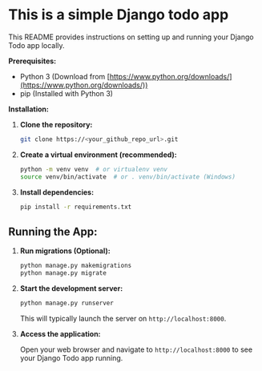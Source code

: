 
# This is a simple Django todo app

This README provides instructions on setting up and running your Django Todo app locally.

**Prerequisites:**

* Python 3 (Download from [https://www.python.org/downloads/](https://www.python.org/downloads/))
* pip (Installed with Python 3)

**Installation:**

1. **Clone the repository:**

   ```bash
   git clone https://<your_github_repo_url>.git
   ```

2. **Create a virtual environment (recommended):**

   ```bash
   python -m venv venv  # or virtualenv venv
   source venv/bin/activate  # or . venv/bin/activate (Windows)
   ```

3. **Install dependencies:**

   ```bash
   pip install -r requirements.txt
   ```

## **Running the App:**
1. **Run migrations (Optional):**

   ```bash
   python manage.py makemigrations
   python manage.py migrate
   ```

2. **Start the development server:**

   ```bash
   python manage.py runserver
   ```

   This will typically launch the server on `http://localhost:8000`.

3. **Access the application:**

   Open your web browser and navigate to `http://localhost:8000` to see your Django Todo app running.


